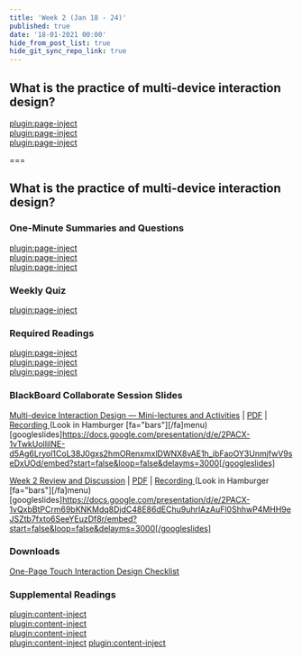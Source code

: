 ```yaml
---
title: 'Week 2 (Jan 18 - 24)'
published: true
date: '18-01-2021 00:00'
hide_from_post_list: true
hide_git_sync_repo_link: true
---
```


## What is the practice of multi-device interaction design?

[plugin:page-inject](/211/weekly-readings/week-02-1?template=partials/embedlycardlinkonly)  
[plugin:page-inject](/211/weekly-readings/week-02-2?template=partials/embedlycardlinkonly)  
[plugin:page-inject](/211/weekly-readings/week-02-3?template=partials/embedlycardlinkonly)  

===

## **What is the practice of multi-device interaction design?**

### One-Minute Summaries and Questions  
[plugin:page-inject](/211/lms-assignments/one-minute-summaries/week-02-1)  
[plugin:page-inject](/211/lms-assignments/one-minute-summaries/week-02-2)  
[plugin:page-inject](/211/lms-assignments/one-minute-summaries/week-02-3)  

### Weekly Quiz
[plugin:page-inject](/211/lms-assignments/weekly-review-quizzes/week-02)  

### Required Readings  
[plugin:page-inject](/211/weekly-readings/week-02-1)  
[plugin:page-inject](/211/weekly-readings/week-02-2)  
[plugin:page-inject](/211/weekly-readings/week-02-3)  

### BlackBoard Collaborate Session Slides
[Multi-device Interaction Design — Mini-lectures and Activities](https://docs.google.com/presentation/d/e/2PACX-1vTwkUolIilNE-d5Ag6Lryol1CoL38J0gxs2hmORenxmxlDWNX8vAE1h_ibFaoOY3UnmjfwV9seDxUOd/pub?start=false&loop=false&delayms=3000) | [PDF](#) | [Recording ](https://canvas.sfu.ca/courses/59869/external_tools/3544) (Look in Hamburger [fa="bars"][/fa]menu)
[googleslides]https://docs.google.com/presentation/d/e/2PACX-1vTwkUolIilNE-d5Ag6Lryol1CoL38J0gxs2hmORenxmxlDWNX8vAE1h_ibFaoOY3UnmjfwV9seDxUOd/embed?start=false&loop=false&delayms=3000[/googleslides]

[Week 2 Review and Discussion](https://docs.google.com/presentation/d/e/2PACX-1vQxbBtPCrm69bKNKMdq8DjdC48E86dEChu9uhrlAzAuFl0ShhwP4MHH9eJSZtb7fxto6SeeYEuzDf8r/pub?start=false&loop=false&delayms=3000) | [PDF](#) | [Recording ](https://canvas.sfu.ca/courses/59869/external_tools/3544) (Look in Hamburger [fa="bars"][/fa]menu)
[googleslides]https://docs.google.com/presentation/d/e/2PACX-1vQxbBtPCrm69bKNKMdq8DjdC48E86dEChu9uhrlAzAuFl0ShhwP4MHH9eJSZtb7fxto6SeeYEuzDf8r/embed?start=false&loop=false&delayms=3000[/googleslides]

### Downloads
[One-Page Touch Interaction Design Checklist](https://canvas.sfu.ca/courses/59869/files/folder/Downloads/Touch%20Interaction%20Checklist)  

### Supplemental Readings  
[plugin:content-inject](/211/ux-techniques-guide/what-is-the-practice-of-multidevice-interaction-design/designing-for-touch)  
[plugin:content-inject](/211/ux-techniques-guide/what-is-the-practice-of-multidevice-interaction-design/interaction-design)  
[plugin:content-inject](/211/ux-techniques-guide/what-is-the-practice-of-multidevice-interaction-design/mobile-and-multidevice-web-design)  
[plugin:content-inject](/211/ux-techniques-guide/what-is-the-practice-of-multidevice-interaction-design/problem-statements)
[plugin:content-inject](/211/ux-techniques-guide/how-to-bridge-the-gap-between-the-problem-space-and-design-space/conceptual-models)  
